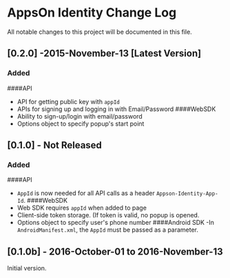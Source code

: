 # AppsOn Identity Change Log
All notable changes to this project will be documented in this file.


## [0.2.0] -2015-November-13 [**Latest Version**]
### Added
####API
 - API for getting public key with `appId`
 - APIs for signing up and logging in with Email/Password
####WebSDK
 - Ability to sign-up/login with email/password
 - Options object to specify popup's start point


## [0.1.0] - Not Released
### Added
####API
 - `AppId` is now needed for all API calls as a header `Appson-Identity-App-Id`.
####WebSDK
 - Web SDK requires `appId` when added to page
 - Client-side token storage. (If token is valid, no popup is opened.
 - Options object to specify user's phone number
####Android SDK
-In `AndroidManifest.xml`, the `AppId` must be passed as a parameter.
 

## [0.1.0b] - 2016-October-01 to 2016-November-13
Initial version. 
